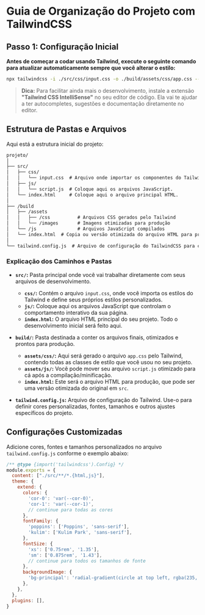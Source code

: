 # Guia de Organização do Projeto com TailwindCSS

## Passo 1: Configuração Inicial

**Antes de começar a codar usando Tailwind, execute o seguinte comando para atualizar automaticamente sempre que você alterar o estilo:**

```bash
npx tailwindcss -i ./src/css/input.css -o ./build/assets/css/app.css --watch
```

> **Dica:** Para facilitar ainda mais o desenvolvimento, instale a extensão **"Tailwind CSS IntelliSense"** no seu editor de código. Ela vai te ajudar a ter autocompletes, sugestões e documentação diretamente no editor.

## Estrutura de Pastas e Arquivos

Aqui está a estrutura inicial do projeto:

```txt
projeto/
│
├── src/
│   ├── css/
│   │   └── input.css  # Arquivo onde importar os componentes do Tailwind e suas personalizações.
│   ├── js/
│   │   └── script.js  # Coloque aqui os arquivos JavaScript.
│   └── index.html     # Coloque aqui o arquivo principal HTML.
│
├── /build
│   ├── /assets
│   │   ├── /css          # Arquivos CSS gerados pelo Tailwind
│   │   └── /images       # Imagens otimizadas para produção
│   └── /js               # Arquivos JavaScript compilados
│   └── index.html  # Copia ou versão otimizada do arquivo HTML para produção.
│
└── tailwind.config.js  # Arquivo de configuração do TailwindCSS para customizar cores, fontes, etc.
```

### Explicação dos Caminhos e Pastas

- **`src/`:** Pasta principal onde você vai trabalhar diretamente com seus arquivos de desenvolvimento.
  - **`css/`:** Contém o arquivo `input.css`, onde você importa os estilos do Tailwind e define seus próprios estilos personalizados.
  - **`js/`:** Coloque aqui os arquivos JavaScript que controlam o comportamento interativo da sua página.
  - **`index.html`:** O arquivo HTML principal do seu projeto. Todo o desenvolvimento inicial será feito aqui.

- **`build/`:** Pasta destinada a conter os arquivos finais, otimizados e prontos para produção.
  - **`assets/css/`:** Aqui será gerado o arquivo `app.css` pelo Tailwind, contendo todas as classes de estilo que você usou no seu projeto.
  - **`assets/js/`:** Você pode mover seu arquivo `script.js` otimizado para cá após a compilação/minificação.
  - **`index.html`:** Este será o arquivo HTML para produção, que pode ser uma versão otimizada do original em `src`.

- **`tailwind.config.js`:** Arquivo de configuração do Tailwind. Use-o para definir cores personalizadas, fontes, tamanhos e outros ajustes específicos do projeto.

## Configurações Customizadas

Adicione cores, fontes e tamanhos personalizados no arquivo `tailwind.config.js` conforme o exemplo abaixo:

```javascript
/** @type {import('tailwindcss').Config} */
module.exports = {
  content: ["./src/**/*.{html,js}"],
  theme: {
    extend: {
      colors: {
        'cor-0': 'var(--cor-0)',
        'cor-1': 'var(--cor-1)',
        // continue para todas as cores
      },
      fontFamily: {
        'poppins': ['Poppins', 'sans-serif'],
        'kulim': ['Kulim Park', 'sans-serif'],
      },
      fontSize: {
        'xs': ['0.75rem', '1.35'], 
        'sm': ['0.875rem', '1.43'],
        // continue para todos os tamanhos de fonte
      },
      backgroundImage: {
        'bg-principal': 'radial-gradient(circle at top left, rgba(235, 101, 18, 0.45) 0%, rgba(0, 0, 0, 0) 25%), radial-gradient(circle at bottom right, rgba(235, 101, 18, 0.45) 0%, rgba(0, 0, 0, 0) 25%), #000000',
      },
    },
  },
  plugins: [],
}
```
